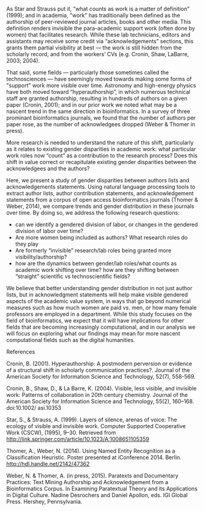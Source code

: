 As Star and Strauss put it, "what counts as work is a matter of definition" (1999); and in academia, "work" has traditionally been defined as the authorship of peer-reviewed journal articles, books and other media.  This definition renders invisible the para-academic support work (often done by women) that facilitates research. While these lab technicians, editors and assistants may receive some credit via “acknowledgements” sections, this grants them partial visibility at best — the work is still hidden from the scholarly record, and from the workers’ CVs (e.g. Cronin, Shaw, LaBarre, 2003; 2004).  

That said, some fields — particularly those sometimes called the technosciences — have seemingly moved towards making some forms of "support" work more visible over time.  Astronomy and high-energy physics have both moved toward “hyperauthorship”, in which numerous technical staff are granted authorship, resulting in hundreds of authors on a given paper (Cronin, 2001); and in our prior work we noted what may be a nascent trend in the same direction in bioinformatics. In a survey of three prominant bioinformatics journals, we found that the number of authors per paper rose, as the number of acknowledgees dropped (Weber & Thomer in press).  

More research is needed to understand the nature of this shift, particularly as it relates to existing gender disparities in academic work: what particular work roles now “count” as a contribution to the research process? Does this shift in value correct or recapitulate existing gender disparities between the acknowledgees and the authors?

Here, we present a study of gender disparities between authors lists and acknowledgements statements.  Using natural language processing tools to extract author lists, author contribution statements, and acknowledgement statements from a corpus of open access bioinformatics journals (Thomer & Weber, 2014), we compare trends and gender distribution in these journals over time.  By doing so, we address the following research questions:
- can we identify a gendered division of labor, or changes in the gendered division of labor over time?
- Are more women being included as authors?  What research roles do they play 
- Are formerly “invisible” research/lab roles being granted more visibility/authorship?
- how are the dynamics between gender/lab roles/what counts as academic work shifting over time? how are they shifting between “straight” scientific vs technoscientific fields?

We believe that better understanding gender distribution in not just author lists, but in acknowledgment statements will help make visible gendered aspects of the academic value system, in ways that go beyond numerical measures such as how much women are paid vs. men, or how many female professors are employed in a department. While this study focuses on the field of bioinformatics, we expect that it will have implications for other fields that are becoming increasingly computational, and in our analysis we will focus on exploring what our findings may mean for more nascent computational fields such as the digital humanities.

References

Cronin, B. (2001). Hyperauthorship: A postmodern perversion or evidence of a structural shift in scholarly communication practices?. Journal of the American Society for Information Science and Technology, 52(7), 558-569.

Cronin, B., Shaw, D., & La Barre, K. (2004). Visible, less visible, and invisible work: Patterns of collaboration in 20th century chemistry. Journal of the American Society for Information Science and Technology, 55(2), 160–168. doi:10.1002/ asi.10353

Star, S., & Strauss, A. (1999). Layers of silence, arenas of voice: The ecology of visible and invisible work. Computer Supported Cooperative Work (CSCW), (1995), 9–30. Retrieved from http://link.springer.com/article/10.1023/A:1008651105359

Thomer, A., Weber, N. (2014). Using Named Entity Recognition as a Classification Heuristic.  Poster presented at iConference 2014.  Berlin. http://hdl.handle.net/2142/47362

Weber, N. & Thomer, A. (in press, 2015). Paratexts and Documentary Practices: Text Mining Authorship and Acknowledgement from a Bioinformatics Corpus.  In Examining Paratextual Theory and its Applications in Digital Culture. Nadine Desrochers and Daniel Apollon, eds. IGI Global Press. Hershey, Pennsylvania.



